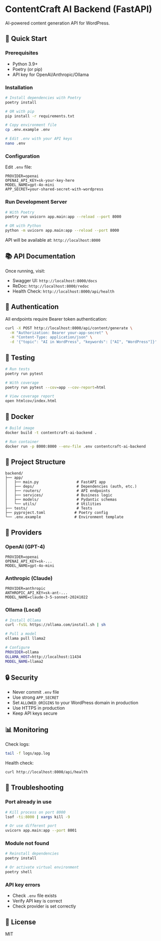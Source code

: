 # ContentCraft AI Backend (FastAPI)

AI-powered content generation API for WordPress.

## 🚀 Quick Start

### Prerequisites

- Python 3.9+
- Poetry (or pip)
- API key for OpenAI/Anthropic/Ollama

### Installation

```bash
# Install dependencies with Poetry
poetry install

# OR with pip
pip install -r requirements.txt

# Copy environment file
cp .env.example .env

# Edit .env with your API keys
nano .env
```

### Configuration

Edit `.env` file:

```env
PROVIDER=openai
OPENAI_API_KEY=sk-your-key-here
MODEL_NAME=gpt-4o-mini
APP_SECRET=your-shared-secret-with-wordpress
```

### Run Development Server

```bash
# With Poetry
poetry run uvicorn app.main:app --reload --port 8000

# OR with Python
python -m uvicorn app.main:app --reload --port 8000
```

API will be available at: `http://localhost:8000`

## 📚 API Documentation

Once running, visit:
- Swagger UI: `http://localhost:8000/docs`
- ReDoc: `http://localhost:8000/redoc`
- Health Check: `http://localhost:8000/api/health`

## 🔑 Authentication

All endpoints require Bearer token authentication:

```bash
curl -X POST http://localhost:8000/api/content/generate \
  -H "Authorization: Bearer your-app-secret" \
  -H "Content-Type: application/json" \
  -d '{"topic": "AI in WordPress", "keywords": ["AI", "WordPress"]}'
```

## 🧪 Testing

```bash
# Run tests
poetry run pytest

# With coverage
poetry run pytest --cov=app --cov-report=html

# View coverage report
open htmlcov/index.html
```

## 🐳 Docker

```bash
# Build image
docker build -t contentcraft-ai-backend .

# Run container
docker run -p 8000:8000 --env-file .env contentcraft-ai-backend
```

## 📁 Project Structure

```
backend/
├── app/
│   ├── main.py                 # FastAPI app
│   ├── deps/                   # Dependencies (auth, etc.)
│   ├── routers/                # API endpoints
│   ├── services/               # Business logic
│   ├── models/                 # Pydantic schemas
│   └── utils/                  # Utilities
├── tests/                      # Tests
├── pyproject.toml             # Poetry config
└── .env.example               # Environment template
```

## 🔧 Providers

### OpenAI (GPT-4)

```env
PROVIDER=openai
OPENAI_API_KEY=sk-...
MODEL_NAME=gpt-4o-mini
```

### Anthropic (Claude)

```env
PROVIDER=anthropic
ANTHROPIC_API_KEY=sk-ant-...
MODEL_NAME=claude-3-5-sonnet-20241022
```

### Ollama (Local)

```bash
# Install Ollama
curl -fsSL https://ollama.com/install.sh | sh

# Pull a model
ollama pull llama2

# Configure
PROVIDER=ollama
OLLAMA_HOST=http://localhost:11434
MODEL_NAME=llama2
```

## 🔒 Security

- Never commit `.env` file
- Use strong `APP_SECRET`
- Set `ALLOWED_ORIGINS` to your WordPress domain in production
- Use HTTPS in production
- Keep API keys secure

## 📊 Monitoring

Check logs:
```bash
tail -f logs/app.log
```

Health check:
```bash
curl http://localhost:8000/api/health
```

## 🐛 Troubleshooting

### Port already in use
```bash
# Kill process on port 8000
lsof -ti:8000 | xargs kill -9

# Or use different port
uvicorn app.main:app --port 8001
```

### Module not found
```bash
# Reinstall dependencies
poetry install

# Or activate virtual environment
poetry shell
```

### API key errors
- Check `.env` file exists
- Verify API key is correct
- Check provider is set correctly

## 📝 License

MIT

